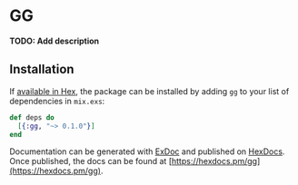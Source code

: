 # GG

**TODO: Add description**

## Installation

If [available in Hex](https://hex.pm/docs/publish), the package can be installed
by adding `gg` to your list of dependencies in `mix.exs`:

```elixir
def deps do
  [{:gg, "~> 0.1.0"}]
end
```

Documentation can be generated with [ExDoc](https://github.com/elixir-lang/ex_doc)
and published on [HexDocs](https://hexdocs.pm). Once published, the docs can
be found at [https://hexdocs.pm/gg](https://hexdocs.pm/gg).
